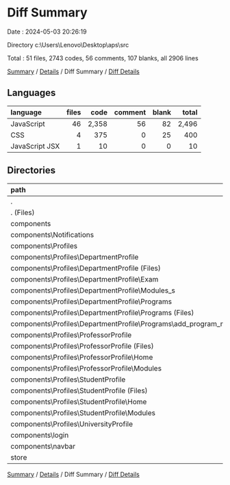 # Diff Summary

Date : 2024-05-03 20:26:19

Directory c:\\Users\\Lenovo\\Desktop\\aps\\src

Total : 51 files,  2743 codes, 56 comments, 107 blanks, all 2906 lines

[Summary](results.md) / [Details](details.md) / Diff Summary / [Diff Details](diff-details.md)

## Languages
| language | files | code | comment | blank | total |
| :--- | ---: | ---: | ---: | ---: | ---: |
| JavaScript | 46 | 2,358 | 56 | 82 | 2,496 |
| CSS | 4 | 375 | 0 | 25 | 400 |
| JavaScript JSX | 1 | 10 | 0 | 0 | 10 |

## Directories
| path | files | code | comment | blank | total |
| :--- | ---: | ---: | ---: | ---: | ---: |
| . | 51 | 2,743 | 56 | 107 | 2,906 |
| . (Files) | 1 | 10 | 0 | 0 | 10 |
| components | 46 | 2,460 | 55 | 94 | 2,609 |
| components\\Notifications | 1 | 9 | 0 | 5 | 14 |
| components\\Profiles | 43 | 2,437 | 55 | 83 | 2,575 |
| components\\Profiles\\DepartmentProfile | 19 | 1,420 | 11 | 44 | 1,475 |
| components\\Profiles\\DepartmentProfile (Files) | 3 | 358 | 2 | 9 | 369 |
| components\\Profiles\\DepartmentProfile\\Exam | 5 | 178 | 3 | 0 | 181 |
| components\\Profiles\\DepartmentProfile\\Modules_s | 2 | 32 | 4 | 2 | 38 |
| components\\Profiles\\DepartmentProfile\\Programs | 9 | 852 | 2 | 33 | 887 |
| components\\Profiles\\DepartmentProfile\\Programs (Files) | 5 | 779 | 2 | 32 | 813 |
| components\\Profiles\\DepartmentProfile\\Programs\\add_program_module | 4 | 73 | 0 | 1 | 74 |
| components\\Profiles\\ProfessorProfile | 10 | 618 | 4 | 28 | 650 |
| components\\Profiles\\ProfessorProfile (Files) | 5 | 399 | 0 | 22 | 421 |
| components\\Profiles\\ProfessorProfile\\Home | 2 | 122 | 4 | 3 | 129 |
| components\\Profiles\\ProfessorProfile\\Modules | 3 | 97 | 0 | 3 | 100 |
| components\\Profiles\\StudentProfile | 13 | 397 | 40 | 11 | 448 |
| components\\Profiles\\StudentProfile (Files) | 3 | 47 | 36 | 0 | 83 |
| components\\Profiles\\StudentProfile\\Home | 6 | 137 | 1 | 5 | 143 |
| components\\Profiles\\StudentProfile\\Modules | 4 | 213 | 3 | 6 | 222 |
| components\\Profiles\\UniversityProfile | 1 | 2 | 0 | 0 | 2 |
| components\\login | 1 | 1 | 0 | 0 | 1 |
| components\\navbar | 1 | 13 | 0 | 6 | 19 |
| store | 4 | 273 | 1 | 13 | 287 |

[Summary](results.md) / [Details](details.md) / Diff Summary / [Diff Details](diff-details.md)